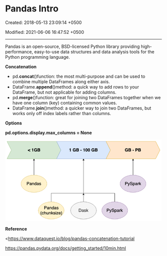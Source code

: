 # Pandas Intro

Created: 2018-05-13 23:09:14 +0500

Modified: 2021-06-06 16:47:52 +0500

---

Pandas is an open-source, BSD-licensed Python library providing high-performance, easy-to-use data structures and data analysis tools for the Python programming language.



**Concatenation**
-   pd.**concat**()function: the most multi-purpose and can be used to combine multiple DataFrames along either axis.
-   DataFrame.**append**()method: a quick way to add rows to your DataFrame, but not applicable for adding columns.
-   pd.**merge**()function: great for joining two DataFrames together when we have one column (key) containing common values.
-   DataFrame.**join**()method: a quicker way to join two DataFrames, but works only off index labels rather than columns.



**Options**

**pd.options.display.max_columns = None**



![< IGB Pandas Pandas (chunksize) 1 GB - 100 GB Dask PySpark PySpark ](media/Pandas-Intro-image1.png)



**Reference**

<https://www.dataquest.io/blog/pandas-concatenation-tutorial

<https://pandas.pydata.org/docs/getting_started/10min.html>

